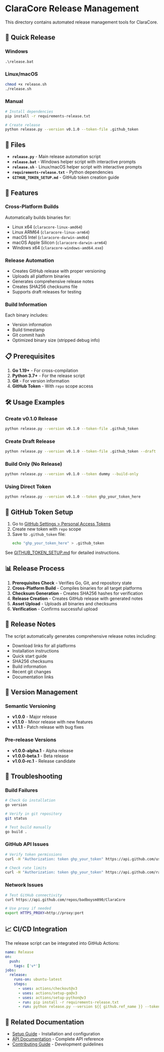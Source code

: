 # ClaraCore Release Management

This directory contains automated release management tools for ClaraCore.

## 🚀 Quick Release

### Windows
```cmd
.\release.bat
```

### Linux/macOS
```bash
chmod +x release.sh
./release.sh
```

### Manual
```bash
# Install dependencies
pip install -r requirements-release.txt

# Create release
python release.py --version v0.1.0 --token-file .github_token
```

## 📁 Files

- **`release.py`** - Main release automation script
- **`release.bat`** - Windows helper script with interactive prompts
- **`release.sh`** - Linux/macOS helper script with interactive prompts
- **`requirements-release.txt`** - Python dependencies
- **`GITHUB_TOKEN_SETUP.md`** - GitHub token creation guide

## 🔧 Features

### Cross-Platform Builds
Automatically builds binaries for:
- Linux x64 (`claracore-linux-amd64`)
- Linux ARM64 (`claracore-linux-arm64`)
- macOS Intel (`claracore-darwin-amd64`)
- macOS Apple Silicon (`claracore-darwin-arm64`)
- Windows x64 (`claracore-windows-amd64.exe`)

### Release Automation
- Creates GitHub release with proper versioning
- Uploads all platform binaries
- Generates comprehensive release notes
- Creates SHA256 checksums file
- Supports draft releases for testing

### Build Information
Each binary includes:
- Version information
- Build timestamp
- Git commit hash
- Optimized binary size (stripped debug info)

## 📋 Prerequisites

1. **Go 1.19+** - For cross-compilation
2. **Python 3.7+** - For the release script
3. **Git** - For version information
4. **GitHub Token** - With `repo` scope access

## 🛠️ Usage Examples

### Create v0.1.0 Release
```bash
python release.py --version v0.1.0 --token-file .github_token
```

### Create Draft Release
```bash
python release.py --version v0.1.0 --token-file .github_token --draft
```

### Build Only (No Release)
```bash
python release.py --version v0.1.0 --token dummy --build-only
```

### Using Direct Token
```bash
python release.py --version v0.1.0 --token ghp_your_token_here
```

## 🔐 GitHub Token Setup

1. Go to [GitHub Settings > Personal Access Tokens](https://github.com/settings/tokens)
2. Create new token with `repo` scope
3. Save to `.github_token` file:
   ```bash
   echo "ghp_your_token_here" > .github_token
   ```

See [GITHUB_TOKEN_SETUP.md](GITHUB_TOKEN_SETUP.md) for detailed instructions.

## 📊 Release Process

1. **Prerequisites Check** - Verifies Go, Git, and repository state
2. **Cross-Platform Build** - Compiles binaries for all target platforms
3. **Checksum Generation** - Creates SHA256 hashes for verification
4. **Release Creation** - Creates GitHub release with generated notes
5. **Asset Upload** - Uploads all binaries and checksums
6. **Verification** - Confirms successful upload

## 🎯 Release Notes

The script automatically generates comprehensive release notes including:
- Download links for all platforms
- Installation instructions
- Quick start guide
- SHA256 checksums
- Build information
- Recent git changes
- Documentation links

## 🔄 Version Management

### Semantic Versioning
- **v1.0.0** - Major release
- **v1.1.0** - Minor release with new features
- **v1.1.1** - Patch release with bug fixes

### Pre-release Versions
- **v1.0.0-alpha.1** - Alpha release
- **v1.0.0-beta.1** - Beta release
- **v1.0.0-rc.1** - Release candidate

## 🐛 Troubleshooting

### Build Failures
```bash
# Check Go installation
go version

# Verify in git repository
git status

# Test build manually
go build .
```

### GitHub API Issues
```bash
# Verify token permissions
curl -H "Authorization: token ghp_your_token" https://api.github.com/user

# Check rate limits
curl -H "Authorization: token ghp_your_token" https://api.github.com/rate_limit
```

### Network Issues
```bash
# Test GitHub connectivity
curl https://api.github.com/repos/badboysm890/ClaraCore

# Use proxy if needed
export HTTPS_PROXY=http://proxy:port
```

## 📈 CI/CD Integration

The release script can be integrated into GitHub Actions:

```yaml
name: Release
on:
  push:
    tags: ['v*']
jobs:
  release:
    runs-on: ubuntu-latest
    steps:
      - uses: actions/checkout@v3
      - uses: actions/setup-go@v3
      - uses: actions/setup-python@v3
      - run: pip install -r requirements-release.txt
      - run: python release.py --version ${{ github.ref_name }} --token ${{ secrets.GITHUB_TOKEN }}
```

## 🔗 Related Documentation

- [Setup Guide](docs/SETUP.md) - Installation and configuration
- [API Documentation](docs/API_COMPREHENSIVE.md) - Complete API reference
- [Contributing Guide](CONTRIBUTING.md) - Development guidelines